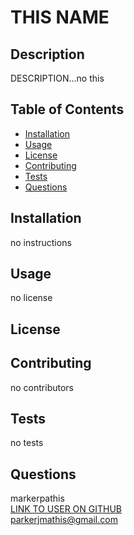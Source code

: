 
  # THIS NAME
  
  ## Description
  DESCRIPTION...no this
  
  ## Table of Contents
  - [Installation](#installation)
  - [Usage](#usage)
  - [License](#license)
  - [Contributing](#contributing)
  - [Tests](#tests)
  - [Questions](#questions)
  
  ## Installation
  no instructions
  
  ## Usage
  no license
  
  ## License
  
  ## Contributing
  no contributors
  
  ## Tests
  no tests
  
  ## Questions
  markerpathis
  <br />
  [LINK TO USER ON GITHUB](https://github.com/markerpathis)
  <br />
  parkerjmathis@gmail.com
      